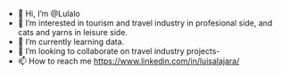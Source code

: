 - 👋 Hi, I’m @Lulalo
- 👀 I’m interested in tourism and travel industry in  profesional side, and cats and yarns in leisure side. 
- 🌱 I’m currently learning data. 
- 💞️ I’m looking to collaborate on travel industry projects- 
- 📫 How to reach me https://www.linkedin.com/in/luisalajara/

<!---
Lulalo/Lulalo is a ✨ special ✨ repository because its `README.md` (this file) appears on your GitHub profile.
You can click the Preview link to take a look at your changes.
--->
